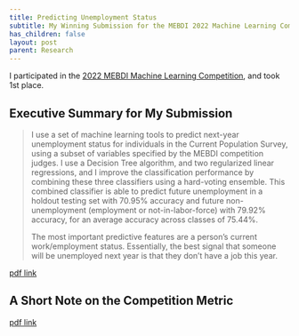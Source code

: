```yaml
---
title: Predicting Unemployment Status
subtitle: My Winning Submission for the MEBDI 2022 Machine Learning Competition
has_children: false
layout: post
parent: Research
---
```



I participated in the [2022 MEBDI Machine Learning Competition](https://mebdi.squarespace.com/competitions/2022-ml-competition-winner), and took 1st place.


## Executive Summary for My Submission


> I use a set of machine learning tools to predict next-year unemployment status for individuals
in the Current Population Survey, using a subset of variables specified by the MEBDI competition
judges. I use a Decision Tree algorithm, and two regularized linear regressions, and I improve the
classification performance by combining these three classifiers using a hard-voting ensemble. This
combined classifier is able to predict future unemployment in a holdout testing set with 70.95%
accuracy and future non-unemployment (employment or not-in-labor-force) with 79.92% accuracy,
for an average accuracy across classes of 75.44%.
>
> The most important predictive features are a person’s current work/employment status. Essentially, the best signal that someone will be unemployed next year is that they don’t have a job this
year.

[pdf link](pdf/WinslowMebdi22Summary.pdf)



## A Short Note on the Competition Metric

[pdf link](pdf/MEDBI22_metrics_comparison.pdf)

<!--TODO: Post Link to Code-->